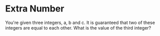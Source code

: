 <h1>Extra Number

</h1>
<p>You're given three integers, a, b and c. It is guaranteed that two of these integers are equal to each other. What is the value of the third integer?
 </p>








